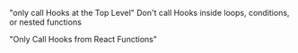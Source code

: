"only call Hooks at the Top Level"
Don't call Hooks inside loops, conditions, or nested functions

"Only Call Hooks from React Functions"